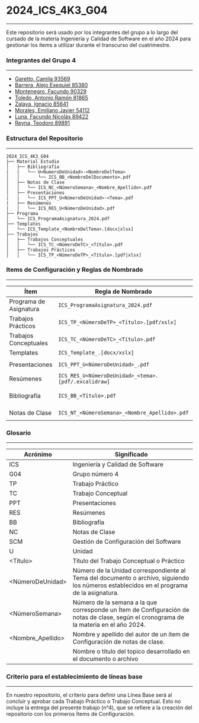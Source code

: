 # 2024_ICS_4K3_G04

---

Este repositorio será usado por los integrantes del grupo a lo largo del cursado de la materia Ingeniería y Calidad de Software en el año 2024 para gestionar los ítems a utilizar durante el transcurso del cuatrimestre.

### Integrantes del Grupo 4

---

- [Garetto, Camila 93569](https://github.com/camilagaretto)
- [Barrera, Alejo Exequiel 85380](https://github.com/alejobarrera22)
- [Montenegro, Facundo 90329](https://github.com/facu142)
- [Toledo, Antonio Ramón 81865](https://github.com/toledoantonio)
- [Zalaya, Ignacio 85641](https://github.com/ignaciozalaya)
- [Morales, Emiliano Javier 54112](https://github.com/EmiMorales)
- [Luna, Facundo Nicolás 89422](https://github.com/FacundoLuna16)
- [Reyna, Teodoro 89891](https://github.com/ReynaTeodoro)

### Estructura del Repositorio

---

```
2024_ICS_4K3_G04
├── Material Estudio
│   ├── Bibliografía
|   |   └── U<NumeroDeUnidad>-<NombreDelTema>
│   │       └── ICS_BB_<NombreDelDocumento>.pdf
│   ├── Notas de Clase
│   │   └── ICS_NC_<NúmeroSemana>_<Nombre_Apellido>.pdf
│   ├── Presentaciones
|   |   └── ICS_PPT_U<NúmeroDeUnidad>-<Tema>.pdf
|   ├── Resúmenes
|   |   └── ICS_RES_U<NúmeroDeUnidad>.pdf
├── Programa
│   └── ICS_ProgramaAsignatura_2024.pdf
├── Templates
│   └── ICS_Template_<NombreDelTema>.[docx|xlsx]
├── Trabajos
│   ├── Trabajos Conceptuales
│   │   └── ICS_TC_<NúmeroDeTC>_<Título>.pdf
│   ├── Trabajos Prácticos
│   │   └── ICS_TP_<NúmeroDeTP>_<Título>.[pdf|xlsx]
```

### Items de Configuración y Reglas de Nombrado

---

| Ítem                   | Regla de Nombrado                                    | Ubicación                                                                  |
| ---------------------- | ---------------------------------------------------- | -------------------------------------------------------------------------- |
| Programa de Asignatura | `ICS_ProgramaAsignatura_2024.pdf`                    | `2024_ICS_4K3_G04\Programa\`                                               |
| Trabajos Prácticos     | `ICS_TP_<NúmeroDeTP>_<Título>.[pdf/xslx]`            | `2024_ICS_4K3_G04\Trabajos\Trabajos Prácticos\`                            |
| Trabajos Conceptuales  | `ICS_TC_<NúmeroDeTC>_<Título>.pdf`                   | `2024_ICS_4K3_G04\Trabajos\Trabajos Conceptuales\`                         |
| Templates              | `ICS_Template_.[docx/xslx]`                          | `2024_ICS_4K3_G04\Templates\`                                              |
| Presentaciones         | `ICS_PPT_U<NúmeroDeUnidad>_.pdf`                     | `2024_ICS_4K3_G04\Material Estudio\Presentaciones\`                        |
| Resúmenes              | `ICS_RES_U<NúmeroDeUnidad>_<tema>.[pdf/.excalidraw]` | `2024_ICS_4K3_G04\Material Estudio\Resúmenes\`                             |
| Bibliografía           | `ICS_BB_<Título>.pdf`                                | `2024_ICS_4K3_G04\Material Estudio\Bibliografía\U<NúmeroDeUnidad>-<Tema>\` |
| Notas de Clase         | `ICS_NT_<NúmeroSemana>_<Nombre_Apellido>.pdf`        | `2024_ICS_4K3_G04\Material Estudio\Notas de Clase\`                        |

### Glosario

---

| Acrónimo          | Significado                                                                                                                              |
| ----------------- | ---------------------------------------------------------------------------------------------------------------------------------------- |
| ICS               | Ingeniería y Calidad de Software                                                                                                         |
| G04               | Grupo número 4                                                                                                                           |
| TP                | Trabajo Práctico                                                                                                                         |
| TC                | Trabajo Conceptual                                                                                                                       |
| PPT               | Presentaciones                                                                                                                           |
| RES               | Resúmenes                                                                                                                                |
| BB                | Bibliografía                                                                                                                             |
| NC                | Notas de Clase                                                                                                                           |
| SCM               | Gestión de Configuración del Software                                                                                                    |
| U                 | Unidad                                                                                                                                   |
| <Título>          | Título del Trabajo Conceptual o Práctico                                                                                                 |
| <NúmeroDeUnidad>  | Número de la Unidad correspondiente al Tema del documento o archivo, siguiendo los números establecidos en el programa de la asignatura. |
| <NúmeroSemana>    | Número de la semana a la que corresponde un Ítem de Configuración de notas de clase, según el cronograma de la materia en el año 2024.   |
| <Nombre_Apellido> | Nombre y apellido del autor de un ítem de Configuración de notas de clase.                                                               |
| <Tema>            | Nombre o titulo del topico desarrollado en el documento o archivo                                                                        |

### Criterio para el establecimiento de líneas base

---

En nuestro repositorio, el criterio para definir una Línea Base será al concluir y aprobar cada Trabajo Práctico o Trabajo Conceptual. Esto no incluye la entrega del presente trabajo (n°4), que se refiere a la creación del repositorio con los primeros Ítems de Configuración.
